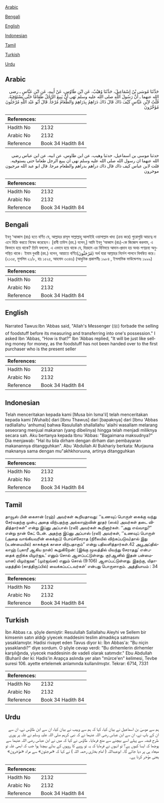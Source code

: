 [Arabic](#arabic)

[Bengali](#bengali)

[English](#english)

[Indonesian](#indonesian)

[Tamil](#tamil)

[Turkish](#turkish)

[Urdu](#urdu)

## Arabic


<div dir="rtl" lang="ar" style={{fontSize:'larger',backgroundColor:'#f8f9fa',padding:20}}>
حَدَّثَنَا مُوسَى بْنُ إِسْمَاعِيلَ، حَدَّثَنَا وُهَيْبٌ، عَنِ ابْنِ طَاوُسٍ، عَنْ أَبِيهِ، عَنِ ابْنِ عَبَّاسٍ ـ رضى الله عنهما ـ أَنَّ رَسُولَ اللَّهِ صلى الله عليه وسلم نَهَى أَنْ يَبِيعَ الرَّجُلُ طَعَامًا حَتَّى يَسْتَوْفِيَهُ‏.‏ قُلْتُ لاِبْنِ عَبَّاسٍ كَيْفَ ذَاكَ قَالَ ذَاكَ دَرَاهِمُ بِدَرَاهِمَ وَالطَّعَامُ مُرْجَأٌ‏.‏ قَالَ أَبُو عَبْد اللَّهِ مُرْجَئُونَ مُؤَخَّرُونَ
</div>
<div style={{backgroundColor:'#f8f9fa',padding:20, marginBottom: 10}}><table> <thead> <tr> <th>References:</th> <th></th> </tr> </thead> <tbody><tr><td>Hadith No</td><td>2132</td></tr><tr><td>Arabic No</td><td>2132</td></tr><tr><td>Reference</td><td>Book 34 Hadith 84</td></tr></tbody></table></div>


<div dir="rtl" lang="ar" style={{fontSize:'larger',backgroundColor:'#f8f9fa',padding:20}}>
حدثنا موسى بن اسماعيل، حدثنا وهيب، عن ابن طاوس، عن ابيه، عن ابن عباس رضى الله عنهما ان رسول الله صلى الله عليه وسلم نهى ان يبيع الرجل طعاما حتى يستوفيه. قلت لابن عباس كيف ذاك قال ذاك دراهم بدراهم والطعام مرجا. قال ابو عبد الله مرجيون موخرون
</div>
<div style={{backgroundColor:'#f8f9fa',padding:20, marginBottom: 10}}><table> <thead> <tr> <th>References:</th> <th></th> </tr> </thead> <tbody><tr><td>Hadith No</td><td>2132</td></tr><tr><td>Arabic No</td><td>2132</td></tr><tr><td>Reference</td><td>Book 34 Hadith 84</td></tr></tbody></table></div>

## Bengali


<div dir="ltr" lang="bn" style={{fontSize:'larger',backgroundColor:'#f8f9fa',padding:20}}>
ইবনু ‘আব্বাস (রাঃ) হতে বর্ণিত যে, আল্লাহর রাসূল সাল্লাল্লাহু আলাইহি ওয়াসাল্লাম খাদ্য (ক্রয় করে) পুরোপুরি আয়ত্বে না এনে বিক্রি করতে নিষেধ করেছেন। [রাবী তাউস (রহ.) বলেন,] আমি ইবনু ‘আব্বাস (রাঃ)-কে জিজ্ঞেস করলাম, এ কিভাবে হয়ে থাকে? তিনি বললেন, এ এভাবে হয়ে থাকে যে, দিরহাম এর বিনিময়ে আদান-প্রদান হয় অথচ পণ্যদ্রব্য অনুপস্থিত থাকে। ইমাম বুখারী (রহ.) বলেন, আয়াতে বর্ণিত(مُرْجَئُونَ) অর্থ যারা আল্লাহর নির্দেশ পালনে বিলম্বিত করে। (২১৩৫, মুসলিম ২১/৮, হাঃ ১৫২৫, আহমাদ ৩৩৪৬) (আধুনিক প্রকাশনীঃ ১৯৮৪ , ইসলামিক ফাউন্ডেশনঃ ১৯৯৯)
</div>
<div style={{backgroundColor:'#f8f9fa',padding:20, marginBottom: 10}}><table> <thead> <tr> <th>References:</th> <th></th> </tr> </thead> <tbody><tr><td>Hadith No</td><td>2132</td></tr><tr><td>Arabic No</td><td>2132</td></tr><tr><td>Reference</td><td>Book 34 Hadith 84</td></tr></tbody></table></div>

## English


<div dir="ltr" lang="en" style={{fontSize:'larger',backgroundColor:'#f8f9fa',padding:20}}>
Narrated Tawus:Ibn 'Abbas said, "Allah's Messenger (ﷺ) forbade the selling of foodstuff before its measuring and transferring into one's possession." I asked Ibn 'Abbas, "How is that?" Ibn 'Abbas replied, "It will be just like selling money for money, as the foodstuff has not been handed over to the first purchaser who is the present seller
</div>
<div style={{backgroundColor:'#f8f9fa',padding:20, marginBottom: 10}}><table> <thead> <tr> <th>References:</th> <th></th> </tr> </thead> <tbody><tr><td>Hadith No</td><td>2132</td></tr><tr><td>Arabic No</td><td>2132</td></tr><tr><td>Reference</td><td>Book 34 Hadith 84</td></tr></tbody></table></div>

## Indonesian


<div dir="ltr" lang="id" style={{fontSize:'larger',backgroundColor:'#f8f9fa',padding:20}}>
Telah menceritakan kepada kami [Musa bin Isma'il] telah menceritakan kepada kami [Wuhaib] dari [Ibnu Thawus] dari [bapaknya] dari [Ibnu 'Abbas radliallahu 'anhuma] bahwa Rasulullah shallallahu 'alaihi wasallam melarang seseorang menjual makanan (yang dibelinya) hingga telah menjadi miliknya secara sah. Aku bertanya kepada Ibnu 'Abbas: "Bagaimana maksudnya?" Dia menjawab: "Hal itu bila dirham dengan dirham dan pembayaran makanannya ditangguhkan". Abu 'Abdullah Al Bukhariy berkata: Murjauna maknanya sama dengan mu"akhkhoruuna, artinya ditangguhkan
</div>
<div style={{backgroundColor:'#f8f9fa',padding:20, marginBottom: 10}}><table> <thead> <tr> <th>References:</th> <th></th> </tr> </thead> <tbody><tr><td>Hadith No</td><td>2132</td></tr><tr><td>Arabic No</td><td>2132</td></tr><tr><td>Reference</td><td>Book 34 Hadith 84</td></tr></tbody></table></div>

## Tamil


<div dir="ltr" lang="ta" style={{fontSize:'larger',backgroundColor:'#f8f9fa',padding:20}}>
தாவூஸ் பின் கைசான் (ரஹ்) அவர்கள் கூறியதாவது: ‘‘உணவுப் பொருள் கைக்கு வந்து சேர்வதற்கு முன்பு அதை விற்பதற்கு அல்லாஹ்வின் தூதர் (ஸல்) அவர்கள் தடை விதித்தார்கள்” என்று இப்னு அப்பாஸ் (ரலி) அவர்கள் கூறினார்கள். ‘‘அது எவ்வாறு?” என்று நான் கேட் டேன். அதற்கு இப்னு அப்பாஸ் (ரலி) அவர்கள், ‘‘உணவுப் பொருள் (அதை வாங்கியவரின் கைக்குப்) போய்ச்சேராத (நிலையில் விற்கப்படுவ)தால் இது (உண்மையில்) காசுக்குக் காசை விற்பதாகும்” என்று பதிலளித்தார்கள்.42 அபூஅப்தில்லாஹ் (புகாரீ ஆகிய நான்) கூறுகிறேன்: (இங்கு மூலத்தில் யிவந்து சேராதது’ என்பதைக் குறிக்க யிமுர்ஜஉ’ எனும் சொல் ஆளப்பட்டுள்ளது. குர்ஆனில் இதன் பன்மையான) யிமுர்ஜஊ” (முர்ஜவ்ன) எனும் சொல் (9:106) ஆளப்பட்டுள்ளது. இதற்கு, யிதாமதத்தில் (காத்திருப்பில்) வைக்கப்பட்டவர்கள்’ என்பது பொருளாகும். அத்தியாயம் : 34
</div>
<div style={{backgroundColor:'#f8f9fa',padding:20, marginBottom: 10}}><table> <thead> <tr> <th>References:</th> <th></th> </tr> </thead> <tbody><tr><td>Hadith No</td><td>2132</td></tr><tr><td>Arabic No</td><td>2132</td></tr><tr><td>Reference</td><td>Book 34 Hadith 84</td></tr></tbody></table></div>

## Turkish


<div dir="ltr" lang="tr" style={{fontSize:'larger',backgroundColor:'#f8f9fa',padding:20}}>
İbn Abbas r.a. şöyle demiştir: Resulullah Sallallahu Aleyhi ve Sellem bir kimsenin satın aldığı yiyecek maddesini teslim almadıkça satmasını yasaklamıştır. Hadisi rivayet eden Tavus diyor ki: İbn Abbas'a: "Bu niçin yasaklandı?" diye sordum. O şöyle cevap verdi: "Bu dirhemlerin dirhemler karşılığında, yiyecek maddesinin de vadeli olarak satımıdır." Ebu Abdullah (Buhari) der ki: Hadis'in Arapça aslında yer alan "mürce'en" kelimesi, Tevbe suresi 106. ayette ertelemek anlamında kullanılmıştır. Tekrar: 6714, 7331
</div>
<div style={{backgroundColor:'#f8f9fa',padding:20, marginBottom: 10}}><table> <thead> <tr> <th>References:</th> <th></th> </tr> </thead> <tbody><tr><td>Hadith No</td><td>2132</td></tr><tr><td>Arabic No</td><td>2132</td></tr><tr><td>Reference</td><td>Book 34 Hadith 84</td></tr></tbody></table></div>

## Urdu


<div dir="rtl" lang="ur" style={{fontSize:'larger',backgroundColor:'#f8f9fa',padding:20}}>
ہم سے موسیٰ بن اسماعیل نے بیان کیا، کہا کہ ہم سے وہیب نے بیان کیا، ان سے ابن طاؤس نے، ان سے ان کے باپ نے، ان سے ابن عباس رضی اللہ عنہما نے کہ نبی کریم صلی اللہ علیہ وسلم نے غلہ پر پوری طرح قبضہ سے پہلے اسے بیچنے سے منع فرمایا۔ طاؤس نے کہا کہ میں نے ابن عباس رضی اللہ عنہما سے پوچھا کہ ایسا کیوں ہے؟ تو انہوں نے فرمایا کہ یہ تو روپے کا روپوں کے بدلے بیچنا ہوا جب کہ ابھی غلہ تو میعاد ہی پر دیا جائے گا۔ ابوعبداللہ ( امام بخاری رحمہ اللہ ) نے کہا کہ «مرجئون» سے مراد «مؤخرون» یعنی مؤخر کرنا ہے۔
</div>
<div style={{backgroundColor:'#f8f9fa',padding:20, marginBottom: 10}}><table> <thead> <tr> <th>References:</th> <th></th> </tr> </thead> <tbody><tr><td>Hadith No</td><td>2132</td></tr><tr><td>Arabic No</td><td>2132</td></tr><tr><td>Reference</td><td>Book 34 Hadith 84</td></tr></tbody></table></div>